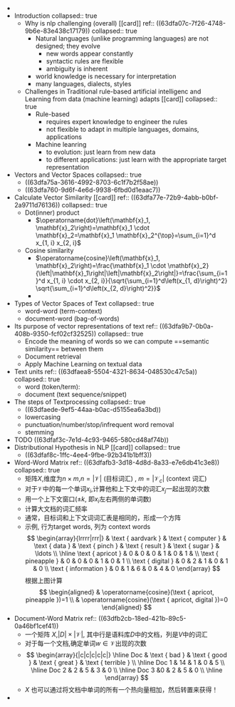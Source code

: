 -
- Introduction
  collapsed:: true
	- Why is nlp challenging (overall) [[card]] 
	  ref:: ((63dfa07c-7f26-4748-9b6e-83e438c17179))
	  collapsed:: true
		- Natural languages (unlike programming languages) are not designed; they evolve
			- new words appear constantly
			- syntactic rules are flexible
			- ambiguity is inherent
		- world knowledge is necessary for interpretation
		- many languages, dialects, styles
	- Challenges in Traditional rule-based artificial intelligenc and Learning from data (machine learning) adapts [[card]]
	  collapsed:: true
		- Rule-based
			- requires expert knowledge to engineer the rules
			- not flexible to adapt in multiple languages, domains, applications
		- Machine leanring
			- to evolution: just learn from new data
			- to different applications: just learn with the appropriate target representation
- Vectors and Vector Spaces
  collapsed:: true
	- ((63dfa75a-3616-4992-8703-6c1f7b2f58ae))
	- ((63dfa760-9d6f-4e6d-9938-6fbd0d1eaac7))
- Calculate Vector Similarity [[card]] 
  ref:: ((63dfa77e-72b9-4abb-b0bf-2a9711d76136))
  collapsed:: true
	- Dot(inner) product
		- $\operatorname{dot}\left(\mathbf{x}_1, \mathbf{x}_2\right)=\mathbf{x}_1 \cdot \mathbf{x}_2=\mathbf{x}_1 \mathbf{x}_2^{\top}=\sum_{i=1}^d x_{1, i} x_{2, i}$
	- Cosine similarity
		- $\operatorname{cosine}\left(\mathbf{x}_1, \mathbf{x}_2\right)=\frac{\mathbf{x}_1 \cdot \mathbf{x}_2}{\left|\mathbf{x}_1\right|\left|\mathbf{x}_2\right|}=\frac{\sum_{i=1}^d x_{1, i} \cdot x_{2, i}}{\sqrt{\sum_{i=1}^d\left(x_{1, d}\right)^2} \sqrt{\sum_{i=1}^d\left(x_{2, d}\right)^2}}$
		-
- Types of Vector Spaces of Text
  collapsed:: true
	- word-word (term-context)
	- document-word (bag-of-words)
- Its purpose of vector representations of text
  ref:: ((63dfa9b7-0b0a-408b-9350-fcf02cf32525))
  collapsed:: true
	- Encode the meaning of words so we can compute ==semantic similarity== between them
	- Document retrieval
	- Apply Machine Learning on textual data
- Text units
  ref:: ((63dfaea8-5504-4321-8634-048530c47c5a))
  collapsed:: true
	- word (token/term):
	- document (text sequence/snippet)
- The steps of Textprocessing
  collapsed:: true
	- ((63dfaede-9ef5-44aa-b0ac-d5155ea6a3bd))
	- lowercasing
	- punctuation/number/stop/infrequent word removal
	- stemming
- TODO ((63dfaf3c-7e1d-4c93-9465-580cd48af74b))
- Distributional Hypothesis in NLP [[card]]
  collapsed:: true
	- ((63dfaf8c-1ffc-4ee4-9fbe-92b341b1bff3))
- Word-Word Matrix
  ref:: ((63dfafb3-3d18-4d8d-8a33-e7e6db41c3e8))
  collapsed:: true
	- 矩阵$X$,维度为$n\times m$,$n=|\mathcal{V}|$ (目标词汇) , $m=\left|\mathcal{V}_c\right|$ (context 词汇)
	- 对于$\mathcal{V}$中的每一个单词$x_i$,计算他和上下文中的词汇$x_j$一起出现的次数
	- 用一个上下文窗口($\pm k$, 即$x_i$左右两侧的单词数)
	- 计算大文档的词汇频率
	- 通常，目标词和上下文词词汇表是相同的，形成一个方阵
	- 示例, 行为target words, 列为 context words
	  $$
	  \begin{array}{lrrrr|rrr|} 
	  & \text { aardvark } & \text { computer } & \text { data } & \text { pinch } & \text { result } & \text { sugar } & \ldots \\
	  \hline \text { apricot } & 0 & 0 & 0 & 1 & 0 & 1 & \\
	  \text { pineapple } & 0 & 0 & 0 & 1 & 0 & 1 \\
	  \text { digital } & 0 & 2 & 1 & 0 & 1 & 0 \\
	  \text { information } & 0 & 1 & 6 & 0 & 4 & 0
	  \end{array}
	  $$
	  根据上图计算
	  $$
	  \begin{aligned}
	  & \operatorname{cosine}(\text { apricot, pineapple })=1 \\
	  & \operatorname{cosine}(\text { apricot, digital })=0
	  \end{aligned}
	  $$
- Document-Word Matrix
  ref:: ((63dfb2cb-18ed-421b-89c5-0a46bf1cef41))
	- 一个矩阵 $X$,$|D| \times|\mathcal{V}|$, 其中行是语料库$D$中的文档，列是$V$中的词汇
	- 对于每一个文档,确定单词$w \in \mathcal{V}$出现的次数
	- $$
	  \begin{array}{|c|c|c|c|c|}
	  \hline Doc  &  \text { bad } & \text { good } & \text { great } & \text { terrible } \\
	  \hline Doc 1 &  14 & 1 & 0 & 5 \\
	  \hline Doc 2 & 2 & 5 & 3 & 0 \\
	  \hline Doc 3 &0 & 2 & 5 & 0 \\
	  \hline
	  \end{array}
	  $$
	- $X$ 也可以通过将文档中单词的所有一个热向量相加，然后转置来获得！
-